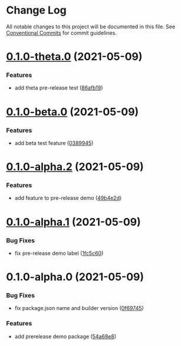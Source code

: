 # Change Log

All notable changes to this project will be documented in this file.
See [Conventional Commits](https://conventionalcommits.org) for commit guidelines.

# [0.1.0-theta.0](https://github.com/rupert-ong/monorepo-components/compare/@rupertong/base-demo-prerelease@0.1.0-beta.0...@rupertong/base-demo-prerelease@0.1.0-theta.0) (2021-05-09)

### Features

- add theta pre-release test ([86afb19](https://github.com/rupert-ong/monorepo-components/commit/86afb19363722d7891ddba9d870ad1f0b73b2da0))

# [0.1.0-beta.0](https://github.com/rupert-ong/monorepo-components/compare/@rupertong/base-demo-prerelease@0.1.0-alpha.2...@rupertong/base-demo-prerelease@0.1.0-beta.0) (2021-05-09)

### Features

- add beta test feature ([0389945](https://github.com/rupert-ong/monorepo-components/commit/03899451bf376aee678d0eab62fed804a3ce1220))

# [0.1.0-alpha.2](https://github.com/rupert-ong/monorepo-components/compare/@rupertong/base-demo-prerelease@0.1.0-alpha.1...@rupertong/base-demo-prerelease@0.1.0-alpha.2) (2021-05-09)

### Features

- add feature to pre-release demo ([49b4e2d](https://github.com/rupert-ong/monorepo-components/commit/49b4e2d4f45203529b2d7b9e654efee8ef59c10d))

# [0.1.0-alpha.1](https://github.com/rupert-ong/monorepo-components/compare/@rupertong/base-demo-prerelease@0.1.0-alpha.0...@rupertong/base-demo-prerelease@0.1.0-alpha.1) (2021-05-09)

### Bug Fixes

- fix pre-release demo label ([1fc5c60](https://github.com/rupert-ong/monorepo-components/commit/1fc5c60eaa46ee36aafbc0c74871bc96262f5fec))

# 0.1.0-alpha.0 (2021-05-09)

### Bug Fixes

- fix package.json name and builder version ([0f69745](https://github.com/rupert-ong/monorepo-components/commit/0f697459637f31625fedd3ba3e2cfa6ca5381338))

### Features

- add prerelease demo package ([54a68e8](https://github.com/rupert-ong/monorepo-components/commit/54a68e89d5c00016f6a52699f7a9fb16e967fe16))

